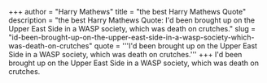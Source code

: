 +++
author = "Harry Mathews"
title = "the best Harry Mathews Quote"
description = "the best Harry Mathews Quote: I'd been brought up on the Upper East Side in a WASP society, which was death on crutches."
slug = "id-been-brought-up-on-the-upper-east-side-in-a-wasp-society-which-was-death-on-crutches"
quote = '''I'd been brought up on the Upper East Side in a WASP society, which was death on crutches.'''
+++
I'd been brought up on the Upper East Side in a WASP society, which was death on crutches.
